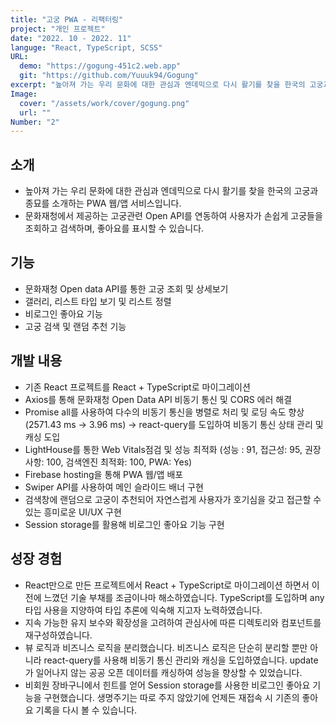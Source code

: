 ```yaml
---
title: "고궁 PWA - 리팩터링"
project: "개인 프로젝트"
date: "2022. 10 - 2022. 11"
languge: "React, TypeScript, SCSS"
URL:
  demo: "https://gogung-451c2.web.app"
  git: "https://github.com/Yuuuk94/Gogung"
excerpt: "높아져 가는 우리 문화에 대한 관심과 엔데믹으로 다시 활기를 찾을 한국의 고궁과 종묘를 소개하는 PWA 웹/앱"
Image:
  cover: "/assets/work/cover/gogung.png"
  url: ""
Number: "2"
---
```


## 소개

- 높아져 가는 우리 문화에 대한 관심과 엔데믹으로 다시 활기를 찾을 한국의 고궁과 종묘를 소개하는 PWA 웹/앱 서비스입니다.
- 문화재청에서 제공하는 고궁관련 Open API를 연동하여 사용자가 손쉽게 고궁들을 조회하고 검색하며, 좋아요를 표시할 수 있습니다.

## 기능

- 문화재청 Open data API를 통한 고궁 조회 및 상세보기
- 갤러리, 리스트 타입 보기 및 리스트 정렬
- 비로그인 좋아요 기능
- 고궁 검색 및 랜덤 추천 기능

## 개발 내용

- 기존 React 프로젝트를 React + TypeScript로 마이그레이션
- Axios를 통해 문화재청 Open Data API 비동기 통신 및 CORS 에러 해결
- Promise all를 사용하여 다수의 비동기 통신을 병렬로 처리 및 로딩 속도 향상
  (2571.43 ms → 3.96 ms)
  → react-query를 도입하여 비동기 통신 상태 관리 및 캐싱 도입
- LightHouse를 통한 Web Vitals점검 및 성능 최적화
  (성능 : 91, 접근성: 95, 권장사항: 100, 검색엔진 최적화: 100, PWA: Yes)
- Firebase hosting을 통해 PWA 웹/앱 배포
- Swiper API를 사용하여 메인 슬라이드 배너 구현
- 검색창에 랜덤으로 고궁이 추천되어 자연스럽게 사용자가 호기심을 갖고 접근할 수 있는 흥미로운 UI/UX 구현
- Session storage를 활용해 비로그인 좋아요 기능 구현

## 성장 경험

- React만으로 만든 프로젝트에서 React + TypeScript로 마이그레이션 하면서 이전에 느꼈던 기술 부채를 조금이나마 해소하였습니다. TypeScript를 도입하며 any 타입 사용을 지양하여 타입 추론에 익숙해 지고자 노력하였습니다.
- 지속 가능한 유지 보수와 확장성을 고려하여 관심사에 따른 디렉토리와 컴포넌트를 재구성하였습니다.
- 뷰 로직과 비즈니스 로직을 분리했습니다. 비즈니스 로직은 단순히 분리할 뿐만 아니라 react-query를 사용해 비동기 통신 관리와 캐싱을 도입하였습니다. update가 일어나지 않는 공공 오픈 데이터를 캐싱하여 성능을 향상할 수 있었습니다.
- 비회원 장바구니에서 힌트를 얻어 Session storage를 사용한 비로그인 좋아요 기능을 구현했습니다. 생명주기는 따로 주지 않았기에 언제든 재접속 시 기존의 좋아요 기록을 다시 볼 수 있습니다.
